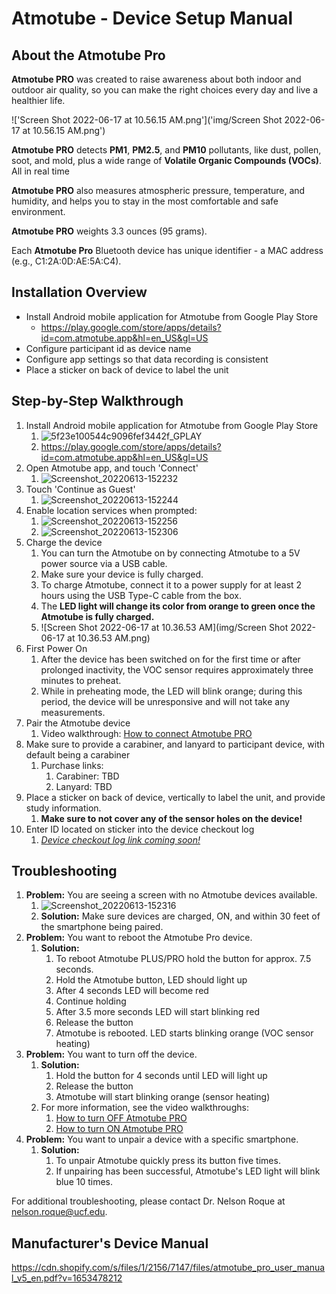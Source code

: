 # Atmotube - Device Setup Manual

## About the Atmotube Pro

**Atmotube PRO** was created to raise awareness about both indoor and outdoor air quality, so you can make the right choices every day and live a healthier life.

!['Screen Shot 2022-06-17 at 10.56.15 AM.png']('img/Screen Shot 2022-06-17 at 10.56.15 AM.png')

**Atmotube PRO** detects **PM1**, **PM2.5**, and **PM10** pollutants, like dust, pollen, soot, and mold, plus a wide range of **Volatile Organic Compounds (VOCs)**. All in real time

**Atmotube PRO** also measures atmospheric pressure, temperature, and humidity, and helps you to stay in the most comfortable and safe environment.

**Atmotube PRO** weights 3.3 ounces (95 grams).

Each **Atmotube Pro** Bluetooth device has unique identifier - a MAC address (e.g., C1:2A:0D:AE:5A:C4).

## Installation Overview

- Install Android mobile application for Atmotube from Google Play Store
  - https://play.google.com/store/apps/details?id=com.atmotube.app&hl=en_US&gl=US 
- Configure participant id as device name
- Configure app settings so that data recording is consistent
- Place a sticker on back of device to label the unit

## Step-by-Step Walkthrough

1. Install Android mobile application for Atmotube from Google Play Store
   1. ![5f23e100544c9096fef3442f_GPLAY](img/5f23e100544c9096fef3442f_GPLAY.png)
   2. https://play.google.com/store/apps/details?id=com.atmotube.app&hl=en_US&gl=US 
2. Open Atmotube app, and touch 'Connect'
   1. ![Screenshot_20220613-152232](img/Screenshot_20220613-152232.png)
3. Touch 'Continue as Guest'
   1. ![Screenshot_20220613-152244](img/Screenshot_20220613-152244.png)
4. Enable location services when prompted:
   1. ![Screenshot_20220613-152256](img/Screenshot_20220613-152256.png)
   2. ![Screenshot_20220613-152306](img/Screenshot_20220613-152306.png)
5. Charge the device
   1. You can turn the Atmotube on by connecting Atmotube to a 5V power source via a USB cable.
   2. Make sure your device  is fully charged. 
   3. To charge Atmotube, connect it to a power supply  for at least 2 hours using the USB Type-C cable from the box. 
   4. The **LED light will change its color from orange to green once the Atmotube is fully charged.**
   5. ![Screen Shot 2022-06-17 at 10.36.53 AM](img/Screen Shot 2022-06-17 at 10.36.53 AM.png)
6. First Power On
   1. After the device has been switched on for the first time or after prolonged inactivity, the VOC sensor requires approximately three minutes to preheat. 
   2. While in preheating mode, the LED will blink orange; during this period, the device will be unresponsive and will not take any measurements.
7. Pair the Atmotube device
   1. Video walkthrough: [How to connect Atmotube PRO](https://www.youtube.com/watch?v=HozroMNMQKM)
8. Make sure to provide a carabiner, and lanyard to participant device, with default being a carabiner
   1. Purchase links: 
      1. Carabiner: TBD
      2. Lanyard: TBD
9. Place a sticker on back of device, vertically to label the unit, and provide study information.
   1. **Make sure to not cover any of the sensor holes on the device!**
10. Enter ID located on sticker into the device checkout log
    1. <u>*Device checkout log link coming soon!*</u>

## Troubleshooting

1. **Problem:** You are seeing a screen with no Atmotube devices available.
   1. ![Screenshot_20220613-152316](img/Screenshot_20220613-152316.png)
   2. **Solution:** Make sure devices are charged, ON, and within 30 feet of the smartphone being paired.
2. **Problem:** You want to reboot the Atmotube Pro device.
   1. **Solution:** 
      1. To reboot Atmotube PLUS/PRO hold the button for approx. 7.5 seconds.
      2. Hold the Atmotube button, LED should light up
      3. After 4 seconds LED will become red
      4. Continue holding
      5. After 3.5 more seconds LED will start blinking red
      6. Release the button
      7. Atmotube is rebooted. LED starts blinking orange (VOC sensor heating)
3. **Problem:** You want to turn off the device.
   1. **Solution:** 
      1. Hold the button for 4 seconds until LED will light up
      2. Release the button
      3. Atmotube will start blinking orange (sensor heating)
   2. For more information, see the video walkthroughs: 
      1. [How to turn OFF Atmotube PRO](https://www.youtube.com/watch?v=OBcqtfQp-Fc)
      2. [How to turn ON Atmotube PRO](https://www.youtube.com/watch?v=-AtatSplzJo)
4. **Problem:** You want to unpair a device with a specific smartphone.
   1. **Solution:** 
      1. To unpair Atmotube quickly press its button five times. 
      2. If unpairing has been successful, Atmotube's LED light will blink blue 10 times.

For additional troubleshooting, please contact Dr. Nelson Roque at [nelson.roque@ucf.edu](nelson.roque@ucf.edu).

## Manufacturer's Device Manual

https://cdn.shopify.com/s/files/1/2156/7147/files/atmotube_pro_user_manual_v5_en.pdf?v=1653478212